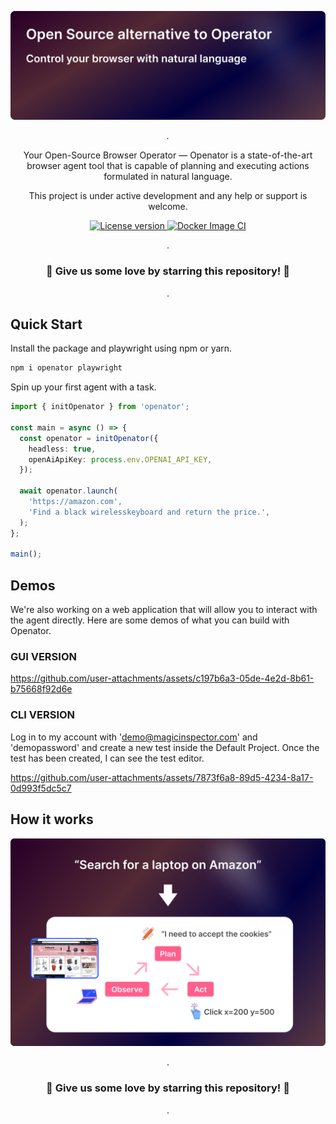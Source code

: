 <p align="center">
  <a href="https://github.com/agentlabs-dev/openator"><img src="./.readme/cover.png" alt="Magic Inspector"></a>
</p>

<p align="center">
    <em>.</em>
</p>

<p align=center>
Your Open-Source Browser Operator — Openator is a state-of-the-art browser agent tool that is capable of planning and executing actions formulated in natural language.
</p>

<p align="center">
This project is under active development and any help or support is welcome.
</p>

<p align="center">
<a href="" target="_blank">
    <img src="https://img.shields.io/badge/License-Apache 2.0-blue.svg" alt="License version">
</a>
<a href="" target="_blank">
    <img src="https://img.shields.io/badge/Status-Under Active Development-green.svg" alt="Docker Image CI">
</a>
</p>

<p align="center">
.
</p>

<h3 align="center">
🌟 Give us some love by starring this repository! 🌟  
</h3>

<p align="center">
.
</p>

## Quick Start

Install the package and playwright using npm or yarn.

```bash
npm i openator playwright
```

Spin up your first agent with a task.

```typescript
import { initOpenator } from 'openator';

const main = async () => {
  const openator = initOpenator({
    headless: true,
    openAiApiKey: process.env.OPENAI_API_KEY,
  });

  await openator.launch(
    'https://amazon.com',
    'Find a black wirelesskeyboard and return the price.',
  );
};

main();
```

## Demos

We're also working on a web application that will allow you to interact with the agent directly. Here are some demos of what you can build with Openator.

### GUI VERSION

https://github.com/user-attachments/assets/c197b6a3-05de-4e2d-8b61-b75668f92d6e

### CLI VERSION

Log in to my account with 'demo@magicinspector.com' and 'demopassword' and create a new test inside the Default Project. Once the test has been created, I can see the test editor.

https://github.com/user-attachments/assets/7873f6a8-89d5-4234-8a17-0d993f5dc5c7

## How it works

<p align="center">
  <a href="https://magicinspector.com"><img src="./.readme/how-it-works.png" alt="agentlabs.dev"></a>
</p>

<p align="center">
.
</p>

<h3 align="center">
🌟 Give us some love by starring this repository! 🌟  
</h3>

<p align="center">
.
</p>
